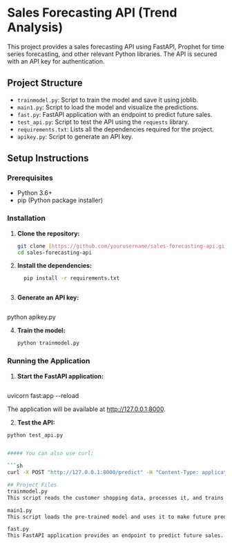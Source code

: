# Sales Forecasting API (Trend Analysis)

This project provides a sales forecasting API using FastAPI, Prophet for time series forecasting, and other relevant Python libraries. The API is secured with an API key for authentication.

## Project Structure

- `trainmodel.py`: Script to train the model and save it using joblib.
- `main1.py`: Script to load the model and visualize the predictions.
- `fast.py`: FastAPI application with an endpoint to predict future sales.
- `test_api.py`: Script to test the API using the `requests` library.
- `requirements.txt`: Lists all the dependencies required for the project.
- `apikey.py`: Script to generate an API key.

## Setup Instructions

### Prerequisites

- Python 3.6+
- pip (Python package installer)

### Installation

1. **Clone the repository:**

   ```sh
   git clone [https://github.com/yourusername/sales-forecasting-api.git](https://github.com/Dhruvil5995/trend_analysis)
   cd sales-forecasting-api

2. **Install the dependencies:**

   ```sh
     pip install -r requirements.txt



3. **Generate an API key:**

   ```sh
  python apikey.py



4. **Train the model:**

   ```sh
   python trainmodel.py


### Running the Application

1. **Start the FastAPI application:**

   ```sh
  uvicorn fast:app --reload

  The application will be available at http://127.0.0.1:8000.

 2. **Test the API:**

   ```sh
  python test_api.py


##### You can also use curl:

```sh
  curl -X POST "http://127.0.0.1:8000/predict" -H "Content-Type: application/json" -H "access_token: b114ab40287f7431b0a0523f98ae47b1" -d "{\"periods\": 365}"

## Project Files
trainmodel.py
This script reads the customer shopping data, processes it, and trains a Prophet model to predict future sales. The trained model is saved using joblib.

main1.py
This script loads the pre-trained model and uses it to make future predictions, which are then visualized using matplotlib.

fast.py
This FastAPI application provides an endpoint to predict future sales. The endpoint is secured with an API key.























   
